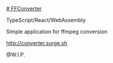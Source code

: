 <u># FFConverter </u>

TypeScript/React/WebAssembly

Simple application for ffmpeg conversion

http://converter.surge.sh

@W.I.P.